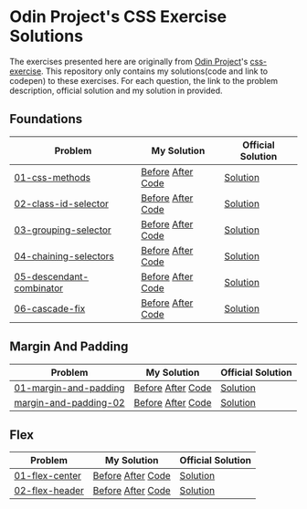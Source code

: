 # Odin Project's CSS Exercise Solutions

The exercises presented here are originally from [Odin Project](https://www.theodinproject.com/)'s [css-exercise](https://github.com/TheOdinProject/css-exercises). This repository only contains my solutions(code and link to codepen) to these exercises. For each question, the link to the problem description, official solution and my solution in provided.

## Foundations

| Problem | My Solution | Official Solution |
| -------- | ---------- | --------- |
| [01-css-methods](https://github.com/TheOdinProject/css-exercises/tree/main/foundations/01-css-methods#readme) | [Before](https://codepen.io/saritkdas1729/pen/jOKXoPo) [After](https://codepen.io/saritkdas1729/pen/yLEGWqO) [Code](./foundations/01-css-methods/) | [Solution](https://github.com/TheOdinProject/css-exercises/tree/main/foundations/01-css-methods/solution) |
| [02-class-id-selector](https://github.com/TheOdinProject/css-exercises/tree/main/foundations/02-class-id-selectors) | [Before](https://codepen.io/saritkdas1729/pen/MWXZNzM) [After](https://codepen.io/saritkdas1729/pen/JjZxPry) [Code](./foundations/02-class-id-selector/) | [Solution](https://github.com/TheOdinProject/css-exercises/tree/main/foundations/02-class-id-selectors/solution) |
| [03-grouping-selector](https://github.com/TheOdinProject/css-exercises/tree/main/foundations/03-grouping-selectors) | [Before](https://codepen.io/saritkdas1729/pen/bGKzbQb) [After](https://codepen.io/saritkdas1729/pen/gOKqOZr) [Code](./foundations/03-grouping-selector/) | [Solution](https://github.com/TheOdinProject/css-exercises/tree/main/foundations/03-grouping-selectors/solution) |
| [04-chaining-selectors](https://github.com/TheOdinProject/css-exercises/tree/main/foundations/04-chaining-selectors#chaining-selectors) | [Before](https://codepen.io/saritkdas1729/pen/LYrqOao) [After](https://codepen.io/saritkdas1729/pen/poKGdBp) [Code](./foundations/04-chaining-selectors/) | [Solution](https://github.com/TheOdinProject/css-exercises/tree/main/foundations/04-chaining-selectors/solution) |
| [05-descendant-combinator](https://github.com/TheOdinProject/css-exercises/tree/main/foundations/05-descendant-combinator#descendant-combinator) | [Before](https://codepen.io/saritkdas1729/pen/abKXEpg) [After](https://codepen.io/saritkdas1729/pen/JjZxMNP) [Code](./foundations/05-descendant-combinator/) | [Solution](https://github.com/TheOdinProject/css-exercises/tree/main/foundations/05-descendant-combinator/solution) |
| [06-cascade-fix](https://github.com/TheOdinProject/css-exercises/tree/main/foundations/06-cascade-fix#css-methods) | [Before](https://codepen.io/saritkdas1729/pen/yLEZKQP) [After](https://codepen.io/saritkdas1729/pen/NWzoYed) [Code](./foundations/06-cascade-fix/) | [Solution](https://github.com/TheOdinProject/css-exercises/tree/main/foundations/06-cascade-fix/solution) |

## Margin And Padding

| Problem | My Solution | Official Solution |
| -------- | ---------- | --------- |
| [01-margin-and-padding](https://github.com/TheOdinProject/css-exercises/tree/main/margin-and-padding/01-margin-and-padding-1#margin-and-padding-practice) | [Before](https://codepen.io/saritkdas1729/pen/MWXddrP) [After](https://codepen.io/saritkdas1729/pen/qBKGGgb) [Code](./margin-and-padding/01-margin-and-padding-1/) | [Solution](https://github.com/TheOdinProject/css-exercises/tree/main/margin-and-padding/01-margin-and-padding-1/solution) |
| [margin-and-padding-02](https://github.com/TheOdinProject/css-exercises/tree/main/margin-and-padding/02-margin-and-padding-2#margin-and-padding-2) | [Before](https://codepen.io/saritkdas1729/pen/jOKojGj) [After](https://codepen.io/saritkdas1729/pen/NWzVZwJ) [Code](./margin-and-padding/02-margin-and-padding-2/) | [Solution](https://github.com/TheOdinProject/css-exercises/tree/main/margin-and-padding/02-margin-and-padding-2/solution) |

## Flex

| Problem | My Solution | Official Solution |
| -------- | ---------- | --------- |
| [01-flex-center](https://github.com/TheOdinProject/css-exercises/tree/main/flex/01-flex-center#center-this-div) | [Before](https://codepen.io/saritkdas1729/pen/qBKzWOG) [After](https://codepen.io/saritkdas1729/pen/KKejPVZ) [Code](./flex/01-flex-center/) | [Solution](https://github.com/TheOdinProject/css-exercises/tree/main/flex/01-flex-center/solution) |
| [02-flex-header](https://github.com/TheOdinProject/css-exercises/tree/main/flex/02-flex-header#a-basic-header) | [Before](https://codepen.io/saritkdas1729/pen/NWzZWMm) [After](https://codepen.io/saritkdas1729/pen/PoarwGr) [Code](./flex/02-flex-header/) | [Solution](https://github.com/TheOdinProject/css-exercises/tree/main/flex/02-flex-header/solution) |
